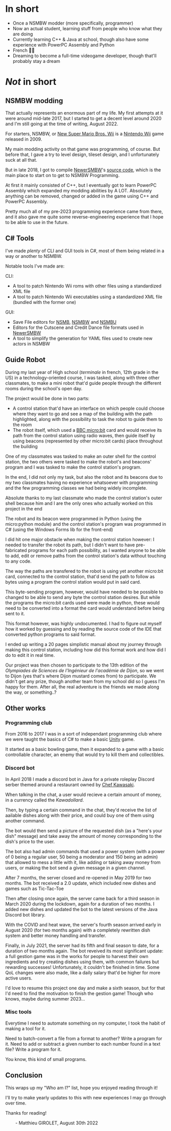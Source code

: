 # In short
- Once a NSMBW modder (more specifically, programmer)
- Now an actual student, learning stuff from people who know what they are doing
- Currently learning C++ & Java at school, though also have some experience with PowerPC Assembly and Python
- French 🤮🥖
- Dreaming to become a full-time videogame developer, though that'll probably stay a dream

# *Not* in short
## NSMBW modding
That actually represents an enormous part of my life. My first attempts at it were around mid-late 2017, but I started to get a decent level around 2020 and I'm still going at the time of writing, August 2022.

For starters, NSMBW, or [New Super Mario Bros. Wii](https://wikipedia.org/wiki/New_Super_Mario_Bros._Wii) is a [Nintendo Wii](https://wikipedia.org/wiki/Wii) game released in 2009.

My main modding activity on that game was programming, of course. But before that, I gave a try to level design, tileset design, and I unfortunately suck at all that.

But in late 2018, I got to compile [NewerSMBW](https://newerteam.com/wii/)'s [source code](https://github.com/Newer-Team/NewerSMBW/tree/clang-no-translations), which is the main place to start on to get to NSMBW Programming.

At first it mainly consisted of C++, but I eventually got to learn PowerPC Assembly which expanded my modding abilities by A LOT. Absolutely anything can be removed, changed or added in the game using C++ and PowerPC Assembly.

Pretty much all of my pre-2023 programming experience came from there, and it also gave me quite some reverse-engineering experience that I hope to be able to use in the future.

## C# Tools
I've made *plenty* of CLI and GUI tools in C#, most of them being related in a way or another to NSMBW.

Notable tools I've made are:

CLI:
* A tool to patch Nintendo Wii roms with other files using a standardized XML file
* A tool to patch Nintendo Wii executables using a standardized XML file (bundled with the former one)

GUI:
* Save File editors for [NSMB](https://wikipedia.org/wiki/New_Super_Mario_Bros.), [NSMBW](https://wikipedia.org/wiki/New_Super_Mario_Bros._Wii) and [NSMBU](https://wikipedia.org/wiki/New_Super_Mario_Bros._U)
* Editors for the Cutscene and Credit Dance file formats used in [NewerSMBW](https://newerteam.com/wii/)
* A tool to simplify the generation for YAML files used to create new actors in NSMBW

## Guide Robot
During my last year of High school (*terminale* in french, 12th grade in the US) in a technology-oriented course, I was tasked, along with three other classmates, to make a mini robot that'd guide people through the different rooms during the school's open day.

The project would be done in two parts:
* A control station that'd have an interface on which people could choose where they want to go and see a map of the building with the path highlighted, along with the possibility to task the robot to guide them to the room
* The robot itself, which used a [BBC micro:bit](https://microbit.org/) card and would receive its path from the control station using radio waves, then guide itself by using beacons (represented by other micro:bit cards) place throughout the building

One of my classmates was tasked to make an outer shell for the control station, the two others were tasked to make the robot's and beacons' program and I was tasked to make the control station's program.

In the end, I did not only my task, but also the robot and its beacons due to my two classmates having no experience whatsoever with programming and the few programming classes we had being widely incomplete.

Absolute thanks to my last classmate who made the control station's outer shell because him and I are the only ones who actually worked on this project in the end

The robot and its beacon were programmed in Python (using the micro:python module) and the control station's program was programmed in C# (using the Windows Forms lib for the front-end)

I did hit one major obstacle when making the control station however: I needed to transfer the robot its path, but I didn't want to have pre-fabricated programs for each path possibility, as I wanted anyone to be able to add, edit or remove paths from the control station's data without touching to any code.

The way the paths are transfered to the robot is using yet another micro:bit card, connected to the control station, that'd send the path to follow as bytes using a program the control station would put in said card.

This byte-sending program, however, would have needed to be possible to changed to be able to send any byte the control station desires. But while the programs the micro:bit cards used were made in python, these would need to be converted into a format the card would understand before being sent to it.

This format however, was highly undocumented. I had to figure out myself how it worked by guessing and by reading the source code of the IDE that converted python programs to said format.

I ended up writing a 20 pages simplistic manual about my journey through making this control station, including how did this format work and how did I do to edit it in real time.

Our project was then chosen to participate to the 13th edition of the *Olympiades de Sciences de l'Ingénieur de l'académie de Dijon*, so we went to Dijon (yes that's where Dijon mustard comes from) to participate. We didn't get any prize, though another team from my school did so I guess I'm happy for them. After all, the real adventure is the friends we made along the way, or something..?

## Other works

### Programming club
From 2016 to 2017 I was in a sort of independant programming club where we were taught the basics of C# to make a basic [Unity](https://unity.com/) game.

It started as a basic bowling game, then it expanded to a game with a basic controllable character, an enemy that would try to kill them and collectibles.

### Discord bot
In April 2018 I made a discord bot in Java for a private roleplay Discord serber themed around a restaurant owned by [Chef Kawasaki](https://kirby.fandom.com/wiki/Chef_Kawasaki).

When talking in the chat, a user would recieve a certain amount of money, in a currency called the *Kawadollard*.

Then, by typing a certain command in the chat, they'd receive the list of aailable dishes along with their price, and could buy one of them using another command.

The bot would then send a picture of the requested dish (as a "here's your dish" message) and take away the amount of money corresponding to the dish's price to the user.

The bot also had admin commands that used a power system (with a power of 0 being a regular user, 50 being a moderator and 150 being an admin) that allowed to mess a little with it, like adding or taking away money from users, or making the bot send a given message in a given channel.

After 7 months, the server closed and re-opened in May 2019 for two months. The bot received a 2.0 update, which included new dishes and games such as Tic-Tac-Toe

Then after closing once again, the server came back for a third season in March 2020 during the lockdown, again for a duration of two months. I added new dishes and updated the bot to the latest versions of the Java Discord bot library.

With the COVID and heat wave, the server's fourth season arrived early in August 2020 (for two months again) with a completely rewritten dish system and better money handling and transfer.

Finally, in July 2021, the server had its fifth and final season to date, for a duration of two months again. The bot reveived its most significant update: a full gestion game was in the works for people to harvest their own ingredients and try creating dishes using them, with common failures but rewarding successes! Unfortunately, it couldn't be finished in time. Some QoL changes were also made, like a daily salary that'd be higher for more active users.

I'd love to resume this project one day and make a sixth season, but for that I'd need to find the motivation to finish the gestion game! Though who knows, maybe during summer 2023...

### Misc tools

Everytime I need to automate something on my computer, I took the habit of making a tool for it.

Need to batch-convert a file from a format to another? Write a program for it. Need to add or subtract a given number to each number found in a text file? Write a program for it.

You know, this kind of small programs.

## Conclusion

This wraps up my "Who am I?" list, hope you enjoyed reading through it!

I'll try to make yearly updates to this with new experiences I may go through over time.

Thanks for reading!

&nbsp;&nbsp;&nbsp;&nbsp;&nbsp;&nbsp;&nbsp;&nbsp;- Matthieu GIROLET, August 30th 2022
